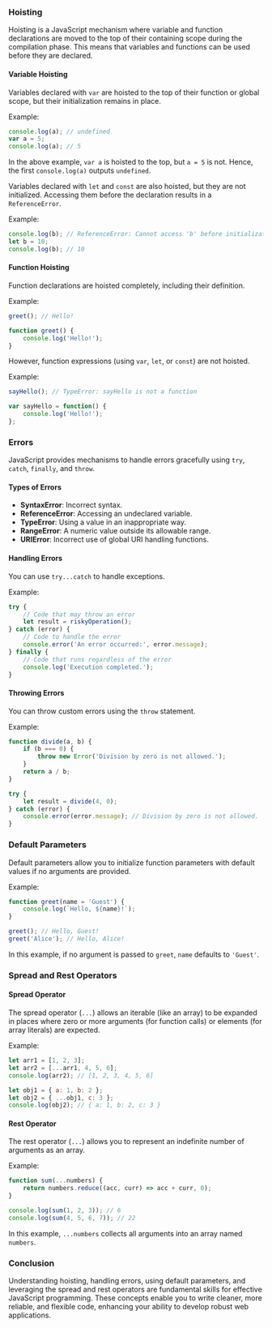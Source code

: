 ### Hoisting

Hoisting is a JavaScript mechanism where variable and function declarations are moved to the top of their containing scope during the compilation phase. This means that variables and functions can be used before they are declared.

#### Variable Hoisting

Variables declared with `var` are hoisted to the top of their function or global scope, but their initialization remains in place.

Example:

```javascript
console.log(a); // undefined
var a = 5;
console.log(a); // 5
```

In the above example, `var a` is hoisted to the top, but `a = 5` is not. Hence, the first `console.log(a)` outputs `undefined`.

Variables declared with `let` and `const` are also hoisted, but they are not initialized. Accessing them before the declaration results in a `ReferenceError`.

Example:

```javascript
console.log(b); // ReferenceError: Cannot access 'b' before initialization
let b = 10;
console.log(b); // 10
```

#### Function Hoisting

Function declarations are hoisted completely, including their definition.

Example:

```javascript
greet(); // Hello!

function greet() {
    console.log('Hello!');
}
```

However, function expressions (using `var`, `let`, or `const`) are not hoisted.

Example:

```javascript
sayHello(); // TypeError: sayHello is not a function

var sayHello = function() {
    console.log('Hello!');
};
```

### Errors

JavaScript provides mechanisms to handle errors gracefully using `try`, `catch`, `finally`, and `throw`.

#### Types of Errors

- **SyntaxError**: Incorrect syntax.
- **ReferenceError**: Accessing an undeclared variable.
- **TypeError**: Using a value in an inappropriate way.
- **RangeError**: A numeric value outside its allowable range.
- **URIError**: Incorrect use of global URI handling functions.

#### Handling Errors

You can use `try...catch` to handle exceptions.

Example:

```javascript
try {
    // Code that may throw an error
    let result = riskyOperation();
} catch (error) {
    // Code to handle the error
    console.error('An error occurred:', error.message);
} finally {
    // Code that runs regardless of the error
    console.log('Execution completed.');
}
```

#### Throwing Errors

You can throw custom errors using the `throw` statement.

Example:

```javascript
function divide(a, b) {
    if (b === 0) {
        throw new Error('Division by zero is not allowed.');
    }
    return a / b;
}

try {
    let result = divide(4, 0);
} catch (error) {
    console.error(error.message); // Division by zero is not allowed.
}
```

### Default Parameters

Default parameters allow you to initialize function parameters with default values if no arguments are provided.

Example:

```javascript
function greet(name = 'Guest') {
    console.log(`Hello, ${name}!`);
}

greet(); // Hello, Guest!
greet('Alice'); // Hello, Alice!
```

In this example, if no argument is passed to `greet`, `name` defaults to `'Guest'`.

### Spread and Rest Operators

#### Spread Operator

The spread operator (`...`) allows an iterable (like an array) to be expanded in places where zero or more arguments (for function calls) or elements (for array literals) are expected.

Example:

```javascript
let arr1 = [1, 2, 3];
let arr2 = [...arr1, 4, 5, 6];
console.log(arr2); // [1, 2, 3, 4, 5, 6]

let obj1 = { a: 1, b: 2 };
let obj2 = { ...obj1, c: 3 };
console.log(obj2); // { a: 1, b: 2, c: 3 }
```

#### Rest Operator

The rest operator (`...`) allows you to represent an indefinite number of arguments as an array.

Example:

```javascript
function sum(...numbers) {
    return numbers.reduce((acc, curr) => acc + curr, 0);
}

console.log(sum(1, 2, 3)); // 6
console.log(sum(4, 5, 6, 7)); // 22
```

In this example, `...numbers` collects all arguments into an array named `numbers`.

### Conclusion

Understanding hoisting, handling errors, using default parameters, and leveraging the spread and rest operators are fundamental skills for effective JavaScript programming. These concepts enable you to write cleaner, more reliable, and flexible code, enhancing your ability to develop robust web applications.